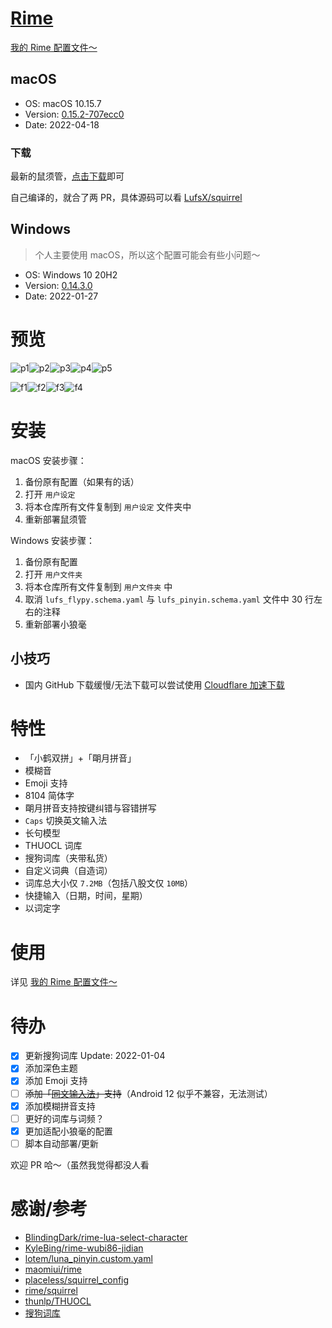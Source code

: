 # [Rime](https://blog.isteed.cc/post/rime-2022/)

[我的 Rime 配置文件～](https://blog.isteed.cc/post/rime-2022/)

## macOS

- OS: macOS 10.15.7
- Version: [0.15.2-707ecc0](https://storage.isteed.cc/MacSoftware/Squirrel)
- Date: 2022-04-18

### 下载

最新的鼠须管，[点击下载](https://cdn.isteed.cc/file/squirrel/Squirrel-0.15.2-707ecc0.pkg)即可

自己编译的，就合了两 PR，具体源码可以看 [LufsX/squirrel](https://github.com/LufsX/squirrel)

## Windows

> 个人主要使用 macOS，所以这个配置可能会有些小问题～

- OS: Windows 10 20H2
- Version: [0.14.3.0](https://cors.isteed.cc/https://github.com/rime/weasel/releases/download/0.14.3/weasel-0.14.3.0-installer.exe)
- Date: 2022-01-27

# 预览

![p1](https://cdn.isteed.cc/img/rime-2022/p1.png)![p2](https://cdn.isteed.cc/img/rime-2022/p2.png)![p3](https://cdn.isteed.cc/img/rime-2022/p3.png)![p4](https://cdn.isteed.cc/img/rime-2022/p4.png)![p5](https://cdn.isteed.cc/img/rime-2022/p5.png)

![f1](https://cdn.isteed.cc/img/rime-2022/f1.png)![f2](https://cdn.isteed.cc/img/rime-2022/f2.png)![f3](https://cdn.isteed.cc/img/rime-2022/f3.png)![f4](https://cdn.isteed.cc/img/rime-2022/f4.png)

# 安装

macOS 安装步骤：

1. 备份原有配置（如果有的话）
2. 打开 `用户设定`
3. 将本仓库所有文件复制到 `用户设定` 文件夹中
4. 重新部署鼠须管

Windows 安装步骤：

1. 备份原有配置
2. 打开 `用户文件夹`
3. 将本仓库所有文件复制到 `用户文件夹` 中
4. 取消 `lufs_flypy.schema.yaml` 与 `lufs_pinyin.schema.yaml` 文件中 30 行左右的注释
5. 重新部署小狼毫

## 小技巧

- 国内 GitHub 下载缓慢/无法下载可以尝试使用 [Cloudflare 加速下载](https://cors.isteed.cc/https://github.com/LufsX/rime/archive/refs/heads/master.zip)

# 特性

- 「小鹤双拼」+「朙月拼音」
- 模糊音
- Emoji 支持
- 8104 简体字
- 朙月拼音支持按键纠错与容错拼写
- `Caps` 切换英文输入法
- 长句模型
- THUOCL 词库
- 搜狗词库（夹带私货）
- 自定义词典（自造词）
- 词库总大小仅 `7.2MB`（包括八股文仅 `10MB`）
- 快捷输入（日期，时间，星期）
- 以词定字

# 使用

详见 [我的 Rime 配置文件～](https://blog.isteed.cc/post/rime-2022/)

# 待办

- [x] 更新搜狗词库 Update: 2022-01-04
- [x] 添加深色主题
- [x] 添加 Emoji 支持
- [ ] ~~添加「[同文输入法](https://github.com/osfans/trime)」支持~~（Android 12 似乎不兼容，无法测试）
- [x] 添加模糊拼音支持
- [ ] 更好的词库与词频？
- [x] 更加适配小狼毫的配置
- [ ] 脚本自动部署/更新

欢迎 PR 哈～（虽然我觉得都没人看

# 感谢/参考

- [BlindingDark/rime-lua-select-character](https://github.com/BlindingDark/rime-lua-select-character)
- [KyleBing/rime-wubi86-jidian](https://github.com/KyleBing/rime-wubi86-jidian/)
- [lotem/luna_pinyin.custom.yaml](https://gist.github.com/lotem/2320943)
- [maomiui/rime](https://github.com/maomiui/rime)
- [placeless/squirrel_config](https://github.com/placeless/squirrel_config)
- [rime/squirrel](https://github.com/rime/squirrel)
- [thunlp/THUOCL](https://github.com/thunlp/THUOCL)
- [搜狗词库](https://pinyin.sogou.com/dict/)
